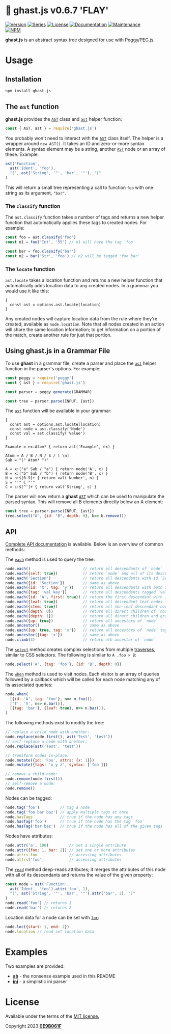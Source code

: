 # 🏰 **ghast.js** v0.6.7 'FLAY'
[![Version][icon-ver]][repo]
[![Series][icon-ser]][gh]
[![License][icon-lic]][license]
[![Documentation][icon-doc]][docs]
[![Maintenance][icon-mnt]][commits]<br/>
[![NPM][icon-npm]][pkg]

**ghast.js** is an abstract syntax tree designed for use with
[Peggy][peggy]/[PEG.js][pegjs].

# Usage

## Installation

```sh
npm install ghast.js
```

## The `ast` function

**ghast.js** provides the [`AST`][doc-AST] class and [`ast`][doc-helper] helper function:

```javascript
const { AST, ast } = require('ghast.js')
```

You probably won't need to interact with the [`AST`][doc-AST] class itself. The helper is
a wrapper around `new AST()`. It takes an ID and zero-or-more syntax elements.
A syntax element may be a string, another [`AST`][doc-AST] node or an array of these.
Example:

```javascript
ast('Function',
  ast('Ident', 'foo'),
  "(", ast('String', '"', 'bar', '"'), ")"
)
```

This will return a small tree representing a call to function `foo` with one
string as its argument, `"bar"`.

### The `classify` function

The `ast.classify` function takes a number of tags and returns a new helper
function that automatically applies these tags to created nodes. For example:

```javascript
const foo = ast.classify('foo')
const n1 = foo('Int', '55') // n1 will have the tag 'foo'

const bar = foo.classify('bar')
const n2 = bar('Str', 'foo') // n2 will be tagged 'foo bar'
```

### The `locate` function

`ast.locate` takes a location function and returns a new helper
function that automatically adds location data to any created nodes. In a
grammar you would use it like this:

```pegjs
{
  const ast = options.ast.locate(location)
}
```

Any created nodes will capture location data from the rule where they're
created, available as `node.location`. Note that all nodes created in an action
will share the same location information; to get information on a portion of the
match, create another rule for just that portion.

## Using **ghast.js** in a Grammar File

To use **ghast** in a grammar file, create a parser and place the [`ast`][doc-helper] helper
function in the parser's options. For example:

```javascript
const peggy = require('peggy')
const { ast } = require('ghast.js')

const parser = peggy.generate(GRAMMAR)

const tree = parser.parse(INPUT, {ast})
```

The [`ast`][doc-helper] function will be available in your grammar:

```pegjs
{
  const ast = options.ast.locate(location)
  const node = ast.classify('Node')
  const val = ast.classify('Value')
}

Example = ex:Atom* { return ast('Example', ex) }

Atom = A / B / N / S / [ \n]
Sub = "(" Atom* ")"

A = x:("a" Sub / "a") { return node('A', x) }
B = x:("b" Sub / "b") { return node('B', x) }
N = n:$[0-9]+ { return val('Number', n) }
S = "'" C "'"
C = c:$[^']+ { return val('String', c) }
```

The parser will now return a **ghast** [`AST`][doc-AST] which can be used to manipulate the
parsed syntax. This will remove all B elements directly below an A element:

```javascript
const tree = parser.parse(INPUT, {ast})
tree.select("A", {id: "B", depth: 0}, b=> b.remove())
```

## API

[Complete API documentation][docs] is available. Below is an overview of common methods:

The [`each`][doc-each] method is used to query the tree:

```javascript
node.each()                       // return all descendants of `node`
node.each({self: true})           // return `node` and all of its descendants
node.each('Section')              // return all descendants with id `Section`
node.each({id: 'Section'})        // same as above
node.each({id: 'X', tag: 'y'})    // return all descendants with both id `X` and tag `y`
node.each({tag: 'val key'})       // return all descendants tagged `val` and `key`
node.each({id: 'A', first: true}) // return the first descendant with id `A`
node.each({leaf: true})           // return all descendant leaf nodes
node.each({stem: true})           // return all non-leaf descendant nodes
node.each({depth: 0})             // return all direct children of `node`
node.each({depth: 1})             // return all direct children and grandchildren
node.each({up: true})             // return all ancestors of `node`
node.ancestor()                   // same as above
node.each({up: true, tag: 'x'})   // return all ancestors of `node` tagged `x`
node.ancestor({tag: 'x'})         // same as above
node.climb(3)                     // return nth ancestor of `node`
```

The [`select`][doc-select] method creates complex selections from multiple [traverses][doc-trv],
similar to CSS selectors. The following is similar to `A .foo > B`:

```javascript
node.select('A', {tag: 'foo'}, {id: 'B', depth: 0})
```

The [`when`][doc-when] method is used to visit nodes. Each visitor is an array of
queries followed by a callback which will be called for each node
matching any of its associated queries:

```javascript
node.when(
  [{id: 'A', tag: 'foo'}, n=> n.foo()],
  ['T', 'V', n=> n.bar()],
  [{tag: 'bar'}, {leaf: true}, n=> n.baz()],
)
```

The following methods exist to modify the tree:

```javascript
// replace a child node with another:
node.replace(node.first(), ast('Test', 'test'))
// self-replace a node with another:
node.replace(ast('Test', 'test'))

// transform nodes in-place:
node.mutate({id: 'Foo', attrs: {x: 1}})
node.mutate({tags: 'x y z', syntax: ['foo']})

// remove a child node:
node.remove(node.first())
// self-remove a node:
node.remove()
```

Nodes can be tagged:

```javascript
node.tag('foo')         // tag a node
node.tag('foo bar baz') // apply multiple tags at once
node.hasTags            // true if the node has any tags
node.hasTag('foo')      // true if the node has the tag `foo`
node.hasTag('bar baz')  // true if the node has all of the given tags
```

Nodes have attributes:

```javascript
node.attr('a', 100)         // set a single attribute
node.attr({foo: 1, bar: 2}) // set one or more attributes
node.attrs.foo              // accessing attributes
node.attrs['foo']           // accessing attributes
```

The [`read`][doc-read] method deep-reads attributes; it merges the attributes of this node
with all of its descendants and returns the value of the given property:

```javascript
const node = ast('Function',
  ast('Ident', 'foo').attr('foo', 1),
  "(", ast('String', '"', 'bar', '"').attr('bar', 2), ")"
)
node.read('foo') // returns 1
node.read('bar') // returns 2
```

Location data for a node can be set with [`loc`][doc-loc]:

```javascript
node.loc({start: 1, end: 2})
node.location // read set location data
```

# Examples

Two examples are provided:

* **[ab][ex-ab]** - the nonsense example used in this README
* **[ini][ex-ini]** - a simplistic ini parser

# License

Available under the terms of the [MIT license.][license]

Copyright 2023 **[0E9B061F][gh]**


[gh]:https://github.com/0E9B061F
[repo]:https://github.com/0E9B061F/ghast.js
[commits]:https://github.com/0E9B061F/ghast.js/commits/master
[license]:https://github.com/0E9B061F/ghast.js/blob/master/LICENSE
[pkg]:https://www.npmjs.com/package/ghast.js
[ex-ab]:https://github.com/0E9B061F/ghast.js/blob/master/example/ab
[ex-ini]:https://github.com/0E9B061F/ghast.js/blob/master/example/ini
[docs]:https://0e9b061f.github.io/docs/ghast.js

[doc-AST]:https://0e9b061f.github.io/docs/ghast.js/AST.html
[doc-helper]:https://0e9b061f.github.io/docs/ghast.js/global.html#ast
[doc-each]:https://0e9b061f.github.io/docs/ghast.js/AST.html#each
[doc-select]:https://0e9b061f.github.io/docs/ghast.js/AST.html#select
[doc-when]:https://0e9b061f.github.io/docs/ghast.js/AST.html#when
[doc-read]:https://0e9b061f.github.io/docs/ghast.js/AST.html#read
[doc-loc]:https://0e9b061f.github.io/docs/ghast.js/AST.html#loc
[doc-trv]:https://0e9b061f.github.io/docs/ghast.js/Traverse.html

[peggy]:https://github.com/peggyjs/peggy
[pegjs]:https://github.com/pegjs/pegjs

[icon-ver]:https://img.shields.io/github/package-json/v/0E9B061F/ghast.js.svg?style=flat-square&logo=github&color=%236e7fd2
[icon-ser]:https://img.shields.io/badge/dynamic/json?color=%236e7fd2&label=series&prefix=%27&query=series&suffix=%27&url=https%3A%2F%2Fraw.githubusercontent.com%2F0E9B061F%2Fghast.js%2Fmaster%2Fpackage.json&style=flat-square
[icon-lic]:https://img.shields.io/github/license/0E9B061F/ghast.js.svg?style=flat-square&color=%236e7fd2
[icon-doc]:https://img.shields.io/badge/dynamic/json?color=%236e7fd2&label=docs&prefix=v&query=version&url=https%3A%2F%2F0e9b061f.github.io%2Fdocs%2Fghast.js%2Fpackage.json
[icon-npm]:https://img.shields.io/npm/v/ghast.js.svg?style=flat-square&logo=npm&color=%23de2657
[icon-mnt]:https://img.shields.io/maintenance/yes/2024.svg?style=flat-square
